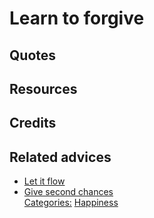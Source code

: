 # Learn to forgive


## Quotes

## Resources

## Credits

## Related advices

- [Let it flow](../Let%20it%20flow/index.md)
- [Give second chances](../Give%20second%20chances/index.md)
<br/>[Categories:](../Categories/index.md) [Happiness](../Categories/Happiness.md) [](../Categories/.md)
